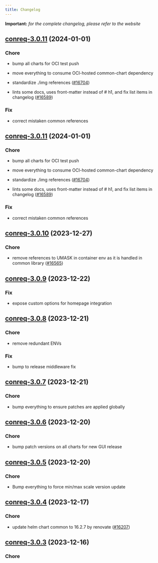```yaml
---
title: Changelog
---
```


**Important:**
*for the complete changelog, please refer to the website*



## [conreq-3.0.11](https://github.com/truecharts/charts/compare/conreq-3.0.10...conreq-3.0.11) (2024-01-01)

### Chore



- bump all charts for OCI test push

- move everything to consume OCI-hosted common-chart dependency

- standardize ./img references ([#16704](https://github.com/truecharts/charts/issues/16704))

- lints some docs, uses front-matter instead of # h1, and fix list items in changelog ([#16589](https://github.com/truecharts/charts/issues/16589))

### Fix



- correct mistaken common references


## [conreq-3.0.11](https://github.com/truecharts/charts/compare/conreq-3.0.10...conreq-3.0.11) (2024-01-01)

### Chore



- bump all charts for OCI test push

- move everything to consume OCI-hosted common-chart dependency

- standardize ./img references ([#16704](https://github.com/truecharts/charts/issues/16704))

- lints some docs, uses front-matter instead of # h1, and fix list items in changelog ([#16589](https://github.com/truecharts/charts/issues/16589))

### Fix



- correct mistaken common references
## [conreq-3.0.10](https://github.com/truecharts/charts/compare/conreq-3.0.9...conreq-3.0.10) (2023-12-27)

### Chore

- remove references to UMASK in container env as it is handled in common library ([#16565](https://github.com/truecharts/charts/issues/16565))

## [conreq-3.0.9](https://github.com/truecharts/charts/compare/conreq-3.0.8...conreq-3.0.9) (2023-12-22)

### Fix

- expose custom options for homepage integration

## [conreq-3.0.8](https://github.com/truecharts/charts/compare/conreq-3.0.7...conreq-3.0.8) (2023-12-21)

### Chore

- remove redundant ENVs

### Fix

- bump to release middleware fix

## [conreq-3.0.7](https://github.com/truecharts/charts/compare/conreq-3.0.6...conreq-3.0.7) (2023-12-21)

### Chore

- bump everything to ensure patches are applied globally

## [conreq-3.0.6](https://github.com/truecharts/charts/compare/conreq-3.0.5...conreq-3.0.6) (2023-12-20)

### Chore

- bump patch versions on all charts for new GUI release

## [conreq-3.0.5](https://github.com/truecharts/charts/compare/conreq-3.0.4...conreq-3.0.5) (2023-12-20)

### Chore

- Bump everything to force min/max scale version update

## [conreq-3.0.4](https://github.com/truecharts/charts/compare/conreq-3.0.3...conreq-3.0.4) (2023-12-17)

### Chore

- update helm chart common to 16.2.7 by renovate ([#16207](https://github.com/truecharts/charts/issues/16207))

## [conreq-3.0.3](https://github.com/truecharts/charts/compare/conreq-2.0.11...conreq-3.0.3) (2023-12-16)

### Chore

